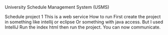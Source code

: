 

University Schedule Management System (USMS)

Schedule project 
1
This is a web service
How to run
First create the project in something like intellij or eclipse
Or something with java access.
But I used IntelliJ
Run the index html
then run the project.
You can now communicate.